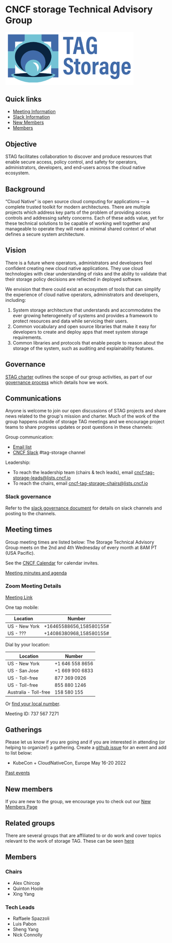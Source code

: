 # CNCF storage Technical Advisory Group

<!-- cspell:disable -->
<!-- markdownlint-disable-next-line MD033 MD013 -->
<img src="design/logo/122128977-4050a380-cdea-11eb-84b7-191c8e73aac9.png" alt="Cloud Native Storage logo" width="400"/>
<!-- cSpell:enable -->

## Quick links

- [Meeting Information](#meeting-times)
- [Slack Information](#communications)
- [New Members](#new-members)
- [Members](#members)

## Objective

STAG facilitates collaboration to discover and produce resources that enable
secure access, policy control, and safety for operators, administrators,
developers, and end-users across the cloud native ecosystem.

## Background

“Cloud Native” is open source cloud computing for applications — a complete
trusted toolkit for modern architectures.  There are multiple projects which
address key parts of the problem of providing access controls and addressing
safety concerns. Each of these adds value, yet for these technical solutions to
be capable of working well together and manageable to operate they will need a
minimal shared context of what defines a secure system architecture.

## Vision

There is a future where operators, administrators and developers feel confident
creating new cloud native applications.  They use cloud technologies with clear
understanding of risks and the ability to validate that their storage policy
decisions are reflected in deployed software.

We envision that there could exist an ecosystem of tools that can simplify the
experience of cloud native operators, administrators and developers, including:

1. System storage architecture that understands and accommodates the ever
growing heterogeneity of systems and provides a framework to protect resources
and data while servicing their users.
2. Common vocabulary and open source libraries that make it easy for developers
to create and deploy apps that meet system storage requirements.
3. Common libraries and protocols that enable people to reason about the
storage of the system, such as auditing and explainability features.

## Governance

[STAG charter](governance/charter.md) outlines the scope  of our group
activities, as part of our [governance process](governance) which details how we
work.

## Communications

Anyone is welcome to join our open discussions of STAG projects and share news
related to the group's mission and charter. Much of the work of the group
happens outside of storage TAG meetings and we encourage project teams to share
progress updates or post questions in these channels:

Group communication:

- [Email list](https://lists.cncf.io/g/cncf-tag-storage)
- [CNCF Slack](https://slack.cncf.io/) #tag-storage channel

Leadership:

- To reach the leadership team (chairs & tech leads), email
  cncf-tag-storage-leads@lists.cncf.io
- To reach the chairs, email cncf-tag-storage-chairs@lists.cncf.io

### Slack governance

Refer to the [slack governance document](slack.md) for details on slack channels
and posting to the channels.

## Meeting times

Group meeting times are listed below:
The Storage Technical Advisory Group meets on the 2nd and 4th Wednesday of every month at 8AM PT (USA Pacific).

See the  [CNCF Calendar](https://www.cncf.io/calendar/) for calendar invites.

[Meeting minutes and
agenda](https://bit.ly/cncf-storage-sig-minutes)

### Zoom Meeting Details

<!-- cSpell:ignore cncftagstorage -->
[Meeting Link](https://zoom.us/j/2920471159?pwd=em1JbE44MktjZE4vbnJtUUFQcGZwdz09)

One tap mobile:

| Location | Number |
| --- | --- |
| US - New York | +16465588656,158580155# |
| US - ??? | +14086380968,158580155# |

Dial by your location:

| Location | Number |
| --- | --- |
| US - New York | +1 646 558 8656 |
| US - San Jose | +1 669 900 6833|
| US - Toll-free | 877 369 0926 |
| US - Toll-free | 855 880 1246 |
| Australia - Toll-free | 158 580 155 |

Or [find your local number](https://zoom.us/u/alwlmxlNn).

Meeting ID: 737 567 7271

## Gatherings

Please let us know if you are going and if you are interested in attending (or
helping to organize!) a gathering. Create a [github
issue](https://github.com/cncf/tag-storage/issues/new) for an event and add to
list below:

- KubeCon + CloudNativeCon, Europe May 16-20 2022

[Past events](past-events.md)

## New members

If you are new to the group, we encourage you to check out our [New Members Page](NEW-MEMBERS.md)

## Related groups

There are several groups that are affiliated to or do work and cover topics relevant
 to the work of storage TAG. These can be seen [here](governance/related-groups/)

## Members
<!-- cSpell:disable -->

### Chairs

- Alex Chircop
- Quinton Hoole
- Xing Yang

### Tech Leads

 - Raffaele Spazzoli
 - Luis Pabon
 - Sheng Yang
 - Nick Connolly
